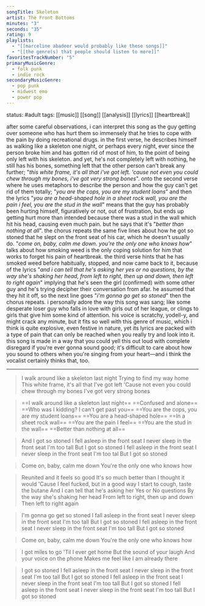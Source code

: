```yaml
---
songTitle: Skeleton
artist: The Front Bottoms
minutes: "3"
seconds: "35"
rating: 9
playlists:
  - "[[marceline abadeer would probably like these songs]]"
  - "[[the genre(s) that people should listen to more]]"
favoritesTrackNumber: "5"
primaryMusicGenre:
  - folk punk
  - indie rock
secondaryMusicGenre:
  - pop punk
  - midwest emo
  - power pop
---
```

status: #adult 
tags: [[music]] [[song]] [[analysis]] [[lyrics]] [[heartbreak]] 

after some careful observations, i can interpret this song as the guy getting over someone who has hurt them so immensely that he tries to cope with the pain by doing recreational drugs. in the first verse, he describes himself as walking like a skeleton one night, or perhaps every night, ever since the person broke him and has gotten rid of most of him, to the point of being only left with his skeleton. and yet, he's not completely left with nothing, he still has his bones, something left that the other person can't break any further; "*this white frame, it's all that i've got left. 'cause not even you could chew through my bones, i've got very strong bones*". onto the second verse where he uses metaphors to describe the person and how the guy can't get rid of them totally; "*you are the cops, you are my student loans*" and then the lyrics "*you are a head-shaped hole in a sheet rock wall, you are the pain i feel, you are the stud in the wall*" means that the guy has probably been hurting himself, figuratively or not, out of frustration, but ends up getting hurt more than intended because there was a stud in the wall which hit his head, causing even much pain. but he says that it's "*better than nothing at all*". the chorus repeats the same five lines about how he got so stoned that he slept on the front seat of his car, which he doesn't usually do. "*come on, baby, calm me down. you're the only one who knows how*" talks about how smoking weed is the only coping solution for him that works to forget his pain of heartbreak. the third verse hints that he has smoked weed before habitually, stopped, and now came back to it, because of the lyrics "*and i can tell that he's asking her yes or no questions, by the way she's shaking her head, from left to right, then up and down, then left to right again*" implying that he's seen the girl (confirmed) with some other guy and he's trying decipher their conversation from afar. he assumed that they hit it off, so the next line goes "*i'm gonna go get so stoned*" then the chorus repeats. i personally adore the way this song was sang; like some desperate loser guy who falls in love with girls out of her league, or clings to girls that give him some kind of attention. his voice is scratchy, yodell-y, and might crack any minute, but it fits so well with this genre of music, which i think is quite explosive, even festive in nature, yet its lyrics are packed with a type of pain that can only be reached when you really try and look into it. this song is made in a way that you could yell this out loud with complete disregard if you're ever gonna sound good; it's difficult to care about how you sound to others when you're singing from your heart—and i think the vocalist certainly thinks that, too.

---

>I walk around like a skeleton last night
>Trying to find my way home
>This white frame, it's all that I've got left
>'Cause not even you could chew through my bones
>I've got very strong bones

>==I walk around like a skeleton last night==
>==Confused and alone==
>==Who was I kidding? I can't get past you==
>==You are the cops, you are my student loans==
>==You are a head-shaped hole==
>==In a sheet rock wall==
>==You are the pain I feel==
>==You are the stud in the wall==
>==Better than nothing at all==

>And I got so stoned
>I fell asleep in the front seat
>I never sleep in the front seat
>I'm too tall
>But I got so stoned
>I fell asleep in the front seat
>I never sleep in the front seat
>I'm too tal
>But I got so stoned

>Come on, baby, calm me down
>You're the only one who knows how

>Reunited and it feels so good
>It's so much better than I thought it would
>'Cause I feel fucked, but in a good way
>I start to cough, taste the butane
>And I can tell that he's asking her Yes or No questions
>By the way she's shaking her head
>From left to right, then up and down
>Then left to right again

>I'm gonna go get so stoned
>I fall asleep in the front seat
>I never sleep in the front seat
>I'm too tall
>But I got so stoned
>I fell asleep in the front seat
>I never sleep in the front seat
>I'm too tall
>But I got so stoned

>Come on, baby, calm me down
>You're the only one who knows how

>I got miles to go
>'Til I ever get home
>But the sound of your laugh
>And your voice on the phone
>Makes me feel like I am already there

>I got so stoned
>I fell asleep in the front seat
>I never sleep in the front seat
>I'm too tall
>But I got so stoned
>I fell asleep in the front seat
>I never sleep in the front seat
>I'm too tall
>But I got so stoned
>I fell asleep in the front seat
>I never sleep in the front seat
>I'm too tall
>But I got so stoned